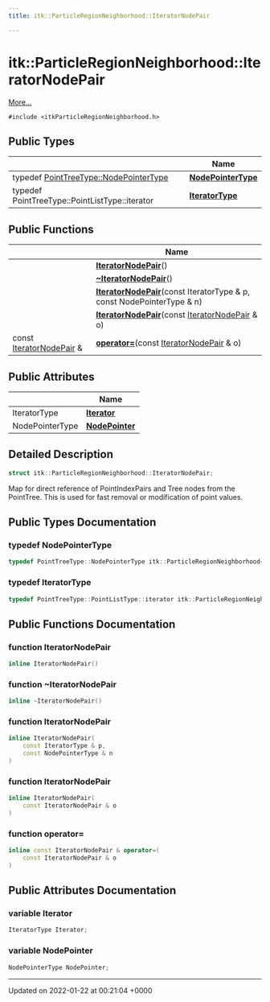 ```yaml
---
title: itk::ParticleRegionNeighborhood::IteratorNodePair

---
```


# itk::ParticleRegionNeighborhood::IteratorNodePair



 [More...](#detailed-description)


`#include <itkParticleRegionNeighborhood.h>`

## Public Types

|                | Name           |
| -------------- | -------------- |
| typedef [PointTreeType::NodePointerType](../Classes/classitk_1_1PowerOfTwoPointTree.md#typedef-nodepointertype) | **[NodePointerType](../Classes/structitk_1_1ParticleRegionNeighborhood_1_1IteratorNodePair.md#typedef-nodepointertype)**  |
| typedef PointTreeType::PointListType::iterator | **[IteratorType](../Classes/structitk_1_1ParticleRegionNeighborhood_1_1IteratorNodePair.md#typedef-iteratortype)**  |

## Public Functions

|                | Name           |
| -------------- | -------------- |
| | **[IteratorNodePair](../Classes/structitk_1_1ParticleRegionNeighborhood_1_1IteratorNodePair.md#function-iteratornodepair)**() |
| | **[~IteratorNodePair](../Classes/structitk_1_1ParticleRegionNeighborhood_1_1IteratorNodePair.md#function-~iteratornodepair)**() |
| | **[IteratorNodePair](../Classes/structitk_1_1ParticleRegionNeighborhood_1_1IteratorNodePair.md#function-iteratornodepair)**(const IteratorType & p, const NodePointerType & n) |
| | **[IteratorNodePair](../Classes/structitk_1_1ParticleRegionNeighborhood_1_1IteratorNodePair.md#function-iteratornodepair)**(const [IteratorNodePair](../Classes/structitk_1_1ParticleRegionNeighborhood_1_1IteratorNodePair.md) & o) |
| const [IteratorNodePair](../Classes/structitk_1_1ParticleRegionNeighborhood_1_1IteratorNodePair.md) & | **[operator=](../Classes/structitk_1_1ParticleRegionNeighborhood_1_1IteratorNodePair.md#function-operator=)**(const [IteratorNodePair](../Classes/structitk_1_1ParticleRegionNeighborhood_1_1IteratorNodePair.md) & o) |

## Public Attributes

|                | Name           |
| -------------- | -------------- |
| IteratorType | **[Iterator](../Classes/structitk_1_1ParticleRegionNeighborhood_1_1IteratorNodePair.md#variable-iterator)**  |
| NodePointerType | **[NodePointer](../Classes/structitk_1_1ParticleRegionNeighborhood_1_1IteratorNodePair.md#variable-nodepointer)**  |

## Detailed Description

```cpp
struct itk::ParticleRegionNeighborhood::IteratorNodePair;
```


Map for direct reference of PointIndexPairs and Tree nodes from the PointTree. This is used for fast removal or modification of point values. 

## Public Types Documentation

### typedef NodePointerType

```cpp
typedef PointTreeType::NodePointerType itk::ParticleRegionNeighborhood< VDimension >::IteratorNodePair::NodePointerType;
```


### typedef IteratorType

```cpp
typedef PointTreeType::PointListType::iterator itk::ParticleRegionNeighborhood< VDimension >::IteratorNodePair::IteratorType;
```


## Public Functions Documentation

### function IteratorNodePair

```cpp
inline IteratorNodePair()
```


### function ~IteratorNodePair

```cpp
inline ~IteratorNodePair()
```


### function IteratorNodePair

```cpp
inline IteratorNodePair(
    const IteratorType & p,
    const NodePointerType & n
)
```


### function IteratorNodePair

```cpp
inline IteratorNodePair(
    const IteratorNodePair & o
)
```


### function operator=

```cpp
inline const IteratorNodePair & operator=(
    const IteratorNodePair & o
)
```


## Public Attributes Documentation

### variable Iterator

```cpp
IteratorType Iterator;
```


### variable NodePointer

```cpp
NodePointerType NodePointer;
```


-------------------------------

Updated on 2022-01-22 at 00:21:04 +0000